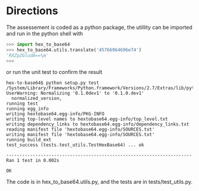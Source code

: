 # Directions

The assessement is coded as a python package, the utillity can be
imported and run in the python shell with

``` python
>>> import hex_to_base64
>>> hex_to_base64.utils.translate('45766964696e74')
'RXZpZGludA==\n'
>>> 
```

or run the unit test to confirm the result

``` shell
hex-to-base64$ python setup.py test
/System/Library/Frameworks/Python.framework/Versions/2.7/Extras/lib/python/setuptools/dist.py:285: UserWarning: Normalizing '0.1.0dev1' to '0.1.0.dev1'
  normalized_version,
running test
running egg_info
writing hextobase64.egg-info/PKG-INFO
writing top-level names to hextobase64.egg-info/top_level.txt
writing dependency_links to hextobase64.egg-info/dependency_links.txt
reading manifest file 'hextobase64.egg-info/SOURCES.txt'
writing manifest file 'hextobase64.egg-info/SOURCES.txt'
running build_ext
test_success (tests.test_utils.TestHexBase64) ... ok

----------------------------------------------------------------------
Ran 1 test in 0.002s

OK
```

The code is in hex_to_base64.utils.py, and the tests are in
tests/test_utils.py.